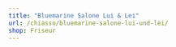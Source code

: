 ```yaml
---
title: "Bluemarine Salone Lui & Lei"
url: /chiasso/bluemarine-salone-lui-und-lei/
shop: Friseur
---
```

